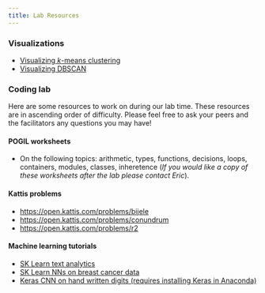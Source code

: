 ```yaml
---
title: Lab Resources
---
```


### Visualizations

* [Visualizing _k_-means clustering](https://www.naftaliharris.com/blog/visualizing-k-means-clustering/)
* [Visualizing DBSCAN](https://www.naftaliharris.com/blog/visualizing-dbscan-clustering/)

### Coding lab

Here are some resources to work on during our lab time. These resources are in ascending order of difficulty. Please feel
free to ask your peers and the facilitators any questions you may have!

#### POGIL worksheets

  * On the following topics: arithmetic, types, functions, decisions, loops, containers, modules, classes,
    inheretence (_If you would like a copy of these worksheets after the lab please contact Eric_).

#### Kattis problems

  * <https://open.kattis.com/problems/bijele>
  * <https://open.kattis.com/problems/conundrum>
  * <https://open.kattis.com/problems/r2>

#### Machine learning tutorials

  * [SK Learn text analytics](https://scikit-learn.org/stable/tutorial/text_analytics/working_with_text_data.html)
  * [SK Learn NNs on breast cancer data](https://www.kdnuggets.com/2016/10/beginners-guide-neural-networks-python-scikit-learn.html)
  * [Keras CNN on hand written digits (requires installing Keras in Anaconda)](https://machinelearningmastery.com/handwritten-digit-recognition-using-convolutional-neural-networks-python-keras/)
